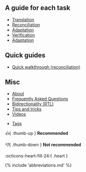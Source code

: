 <!-- # Contents -->

## A guide for each task
+ [Translation](translation)
+ [Reconciliation](reconciliation/)
+ [Adaptation](adaptation/)
+ [Verification](verification/)
+ [Adaptation](adaptation/)

## Quick guides
+ [Quick walkthrough (reconciliation)](sp-guides/tec-cb-ome-wlk-thr.md)

## Misc
+ [About](misc/about.md)
+ [Frequently Asked Questions](misc/faq.md)
+ [Bidirectionality (RTL)](misc/bidi.md)
+ [Tips and tricks](misc/tips.md)
+ [Videos](misc/videos.md)

<!-- 
# Translation
+ [Translation (one page)](tec-cb-ome-tra.md)
+ [Translation (navigation)](translation/index.md)

# Reconciliation
+ [Reconciliation (one page)](tec-cb-ome-rec.md) -->
<!-- + [Reconciliation (navigation)](reconciliation/.md) -->


+ [Tags](misc/tags)


*👍*{ .thumb-up } **Recommended**

*👎*{ .thumb-down } **Not recommended**

<!-- same as :fontawesome-regular-thumbs-down: -->

:octicons-heart-fill-24:{ .heart }

{% include 'abbreviations.md' %}
